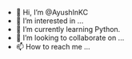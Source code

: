 - 👋 Hi, I’m @AyushInKC
- 👀 I’m interested in ...
- 🌱 I’m currently learning Python. 
- 💞️ I’m looking to collaborate on ...
- 📫 How to reach me ...

<!---
AyushInKC/AyushInKC is a ✨ special ✨ repository because its `README.md` (this file) appears on your GitHub profile.
You can click the Preview link to take a look at your changes.
--->
